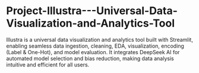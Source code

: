 # Project-Illustra---Universal-Data-Visualization-and-Analytics-Tool
Illustra is a universal data visualization and analytics tool built with Streamlit, enabling seamless data ingestion, cleaning, EDA, visualization, encoding (Label &amp; One-Hot), and model evaluation. It integrates DeepSeek AI for automated model selection and bias reduction, making data analysis intuitive and efficient for all users.
